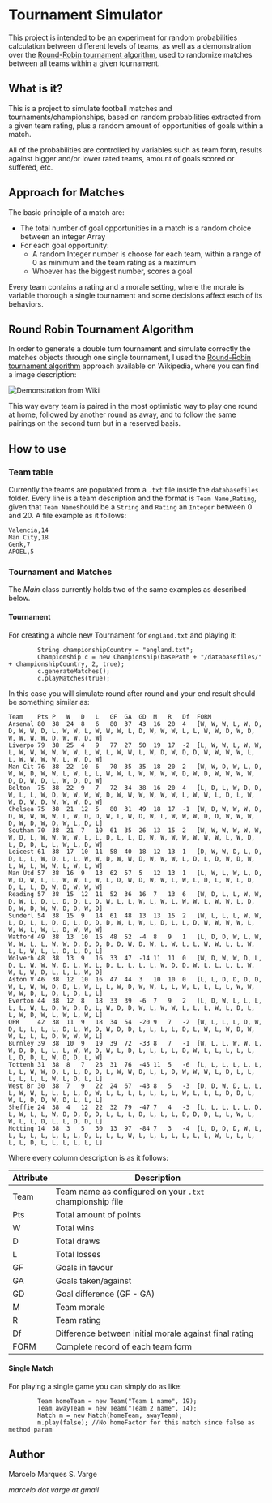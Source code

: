 # Tournament Simulator

This project is intended to be an experiment for random probabilities calculation between different levels of teams, as 
well as a demonstration over the [Round-Robin tournament algorithm](https://en.wikipedia.org/wiki/Round-robin_tournament), 
used to randomize matches between all teams within a given tournament.

## What is it?

This is a project to simulate football matches and tournaments/championships, based on random probabilities extracted 
from a given team rating, plus a random amount of opportunities of goals within a match.

All of the probabilities are controlled by variables such as team form, results against bigger and/or lower rated teams, 
amount of goals scored or suffered, etc.

## Approach for Matches

The basic principle of a match are:

* The total number of goal opportunities in a match is a random choice between an integer Array
* For each goal opportunity:
  * A random Integer number is choose for each team, within a range of 0 as minimum and the team rating as a maximum
  * Whoever has the biggest number, scores a goal
  
Every team contains a rating and a morale setting, where the morale is variable thorough a single tournament and some 
decisions affect each of its behaviors.

## Round Robin Tournament Algorithm

In order to generate a double turn tournament and simulate correctly the matches objects through one single tournament, 
I used the [Round-Robin tournament algorithm](https://en.wikipedia.org/wiki/Round-robin_tournament) approach available 
on Wikipedia, where you can find a image description:

![Demonstration from Wiki](https://upload.wikimedia.org/wikipedia/commons/b/b7/Round-robin_tournament_10teams_en.png)

This way every team is paired in the most optimistic way to play one round at home, followed by another round as away, 
and to follow the same pairings on the second turn but in a reserved basis.

## How to use

### Team table

Currently the teams are populated from a `.txt` file inside the `databasefiles` folder. Every line is a team description 
and the format is `Team Name,Rating`, given that `Team Name`should be a `String` and `Rating` an `Integer` between 0 
and 20. A file example as it follows:

```
Valencia,14
Man City,18
Genk,7
APOEL,5
``` 

### Tournament and Matches

The _Main_ class currently holds two of the same examples as described below.

#### Tournament

For creating a whole new Tournament for `england.txt` and playing it:

```$xslt
        String championshipCountry = "england.txt";
        Championship c = new Championship(basePath + "/databasefiles/" + championshipCountry, 2, true);
        c.generateMatches();
        c.playMatches(true);
```

In this case you will simulate round after round and your end result should be something similar as:

```
Team	Pts	P	W	D	L	GF	GA	GD	M	R	Df	FORM
Arsenal	80	38	24	8	6	80	37	43	16	20	4	[W, W, W, L, W, D, D, W, W, D, L, W, W, L, W, W, W, L, D, W, W, W, L, L, W, W, D, W, D, W, W, W, W, D, W, W, D, W]
Liverpo	79	38	25	4	9	77	27	50	19	17	-2	[L, W, W, L, W, W, L, W, W, W, W, W, W, L, W, L, W, W, L, W, D, W, D, D, W, W, W, W, L, L, W, W, W, W, L, W, D, W]
Man Cit	76	38	22	10	6	70	35	35	18	20	2	[W, W, D, W, L, D, W, W, D, W, W, L, W, L, L, W, W, L, W, W, W, W, D, W, D, W, W, W, W, D, D, W, D, L, W, D, D, W]
Bolton	75	38	22	9	7	72	34	38	16	20	4	[L, D, L, W, D, D, W, L, L, W, D, W, W, W, W, D, W, W, W, W, W, W, L, W, W, L, D, L, W, W, D, W, D, W, W, W, D, W]
Chelsea	75	38	21	12	5	80	31	49	18	17	-1	[W, D, W, W, W, D, D, W, W, W, W, L, W, D, D, W, L, W, D, W, L, W, W, W, D, D, W, W, W, D, W, D, W, D, W, L, D, L]
Southam	70	38	21	7	10	61	35	26	13	15	2	[W, W, W, W, W, W, W, D, L, W, W, W, W, L, L, D, L, L, D, W, W, W, W, W, W, W, L, W, D, L, D, D, L, L, W, L, D, W]
Leicest	61	38	17	10	11	58	40	18	12	13	1	[D, W, W, D, L, D, D, L, L, W, D, L, L, W, W, D, W, W, D, W, W, W, L, D, L, D, W, D, W, L, W, L, W, W, L, W, L, W]
Man Utd	57	38	16	9	13	62	57	5	12	13	1	[L, W, L, W, L, D, W, D, W, L, L, W, W, L, W, L, D, W, D, W, W, L, W, L, D, L, W, L, D, D, L, L, D, W, D, W, W, W]
Reading	57	38	15	12	11	52	36	16	7	13	6	[W, D, L, L, W, W, D, W, L, D, L, D, D, L, D, W, L, L, W, L, W, L, W, W, L, W, W, L, D, D, W, D, W, W, D, D, W, D]
Sunderl	54	38	15	9	14	61	48	13	13	15	2	[W, L, L, L, W, W, L, D, L, L, D, D, L, D, D, D, W, L, W, L, D, L, L, D, W, W, W, W, L, W, W, L, W, L, D, W, W, W]
Watford	49	38	13	10	15	48	52	-4	8	9	1	[L, D, D, W, L, W, W, W, L, L, W, W, D, D, D, D, D, W, D, W, L, W, L, L, W, W, L, L, W, L, L, W, L, L, D, L, D, L]
Wolverh	48	38	13	9	16	33	47	-14	11	11	0	[W, D, W, W, D, L, D, L, W, W, W, D, L, W, L, D, L, L, L, L, W, D, D, W, L, L, L, L, W, W, L, W, D, L, L, L, W, D]
Aston V	46	38	12	10	16	47	44	3	10	10	0	[L, L, D, D, D, D, W, L, W, W, D, D, L, W, L, L, W, D, W, W, L, L, W, L, L, L, L, W, W, W, W, D, L, D, L, D, L, L]
Everton	44	38	12	8	18	33	39	-6	7	9	2	[L, D, W, L, L, L, L, L, W, L, D, W, D, D, L, W, D, D, W, L, W, W, L, L, L, W, L, D, L, L, W, D, W, L, W, L, W, L]
QPR   	42	38	11	9	18	34	54	-20	9	7	-2	[W, L, L, L, D, W, D, L, L, L, L, D, L, W, D, W, D, D, L, L, L, L, D, L, W, L, W, D, W, W, L, L, L, D, W, W, W, L]
Burnley	39	38	10	9	19	39	72	-33	8	7	-1	[W, L, L, W, W, L, W, D, D, L, L, L, W, W, D, W, L, D, L, L, L, L, D, W, L, L, L, L, L, L, D, D, L, W, D, D, L, W]
Tottenh	31	38	8	7	23	31	76	-45	11	5	-6	[L, L, L, L, L, L, L, L, W, W, D, L, L, D, D, L, W, W, D, L, L, D, W, W, W, L, D, L, L, L, L, L, L, W, L, D, L, L]
West Br	30	38	7	9	22	24	67	-43	8	5	-3	[D, D, W, D, L, L, L, W, W, L, L, L, L, D, W, L, L, L, L, L, L, L, W, L, L, L, D, D, L, W, L, D, D, W, D, L, L, L]
Sheffie	24	38	4	12	22	32	79	-47	7	4	-3	[L, L, L, L, L, D, L, W, L, L, W, D, D, D, D, L, L, L, D, L, L, L, D, D, D, L, L, W, L, W, L, L, D, L, L, D, D, L]
Notting	14	38	3	5	30	13	97	-84	7	3	-4	[L, D, D, D, W, L, L, L, L, L, L, L, L, D, L, L, L, W, L, L, L, L, L, L, L, W, L, L, L, L, L, D, L, L, L, L, L, L]
```

Where every column description is as it follows:

| Attribute| Description | 
| ---------| ----------- |
| Team | Team name as configured on your `.txt` championship file |
| Pts | Total amount of points |
| W | Total wins |
| D | Total draws |
| L | Total losses|
| GF | Goals in favour |
| GA | Goals taken/against |
| GD | Goal difference (GF - GA) |
| M | Team morale | 
| R | Team rating |
| Df | Difference between initial morale against final rating |
| FORM | Complete record of each team form |

#### Single Match

For playing a single game you can simply do as like:

```
        Team homeTeam = new Team("Team 1 name", 19);
        Team awayTeam = new Team("Team 2 name", 14);
        Match m = new Match(homeTeam, awayTeam);
        m.play(false); //No homeFactor for this match since false as method param
```

## Author

Marcelo Marques S. Varge

_marcelo dot varge at gmail_
